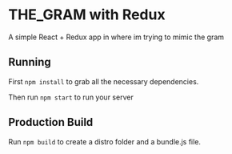 # THE_GRAM with Redux

A simple React + Redux app in where im trying to mimic the gram

## Running

First `npm install` to grab all the necessary dependencies.

Then run `npm start` to run your server

## Production Build

Run `npm build` to create a distro folder and a bundle.js file.
